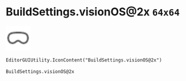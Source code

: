 # BuildSettings.visionOS@2x `64x64`
<img src="/img/BuildSettings.visionOS.png" width=64 height=64>

``` CSharp
EditorGUIUtility.IconContent("BuildSettings.visionOS@2x")
```
```
BuildSettings.visionOS@2x
```
